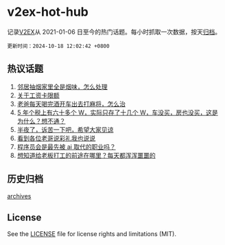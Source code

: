 # v2ex-hot-hub

 记录[V2EX](https://www.v2ex.com/)从 2021-01-06 日至今的热门话题。每小时抓取一次数据，按天[归档](archives)。

`更新时间：2024-10-18 12:02:42 +0800`

## 热议话题

1. [邻居抽烟家里全是烟味，怎么处理](https://www.v2ex.com/t/1081367)
1. [关于工资卡限额](https://www.v2ex.com/t/1081201)
1. [老爸每天喝完酒开车出去打麻将，怎么治](https://www.v2ex.com/t/1081394)
1. [5 年个税上有六十多个 W，实际只存了十几个 W，车没买，房也没买，这是为什么？想不通？](https://www.v2ex.com/t/1081228)
1. [半夜了，诉苦一下吧，希望大家见谅](https://www.v2ex.com/t/1081341)
1. [看到各位老哥说彩礼我也说说](https://www.v2ex.com/t/1081225)
1. [程序员会是最先被 ai 取代的职业吗？](https://www.v2ex.com/t/1081151)
1. [想知道给老板打工的前途在哪里？每天都浑浑噩噩的](https://www.v2ex.com/t/1081361)

## 历史归档

[archives](archives)

## License

See the [LICENSE](LICENSE) file for license rights and limitations (MIT).
